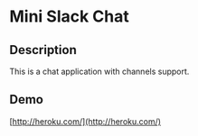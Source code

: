 # Mini Slack Chat

## Description
This is a chat application with channels support.

## Demo
[http://heroku.com/](http://heroku.com/)
